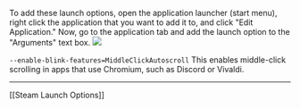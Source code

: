 To add these launch options, open the application launcher (start menu), right click the application that you want to add it to, and click "Edit Application."
Now, go to the application tab and add the launch option to the "Arguments" text box.
![](https://media.discordapp.net/attachments/622216298553933824/1228190005818556487/image.png?ex=662b2414&is=6618af14&hm=f1248dc8135c1ae3df31da46a7460c4e3d5d947a55b074846c2b3865d0d4d419&=&format=webp&quality=lossless)

`--enable-blink-features=MiddleClickAutoscroll`
This enables middle-click scrolling in apps that use Chromium, such as Discord or Vivaldi.

---
[[Steam Launch Options]]
